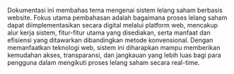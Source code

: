Dokumentasi ini membahas tema mengenai sistem lelang saham berbasis website. Fokus utama pembahasan adalah bagaimana proses lelang saham dapat diimplementasikan secara digital melalui platform web, mencakup alur kerja sistem, fitur-fitur utama yang disediakan, serta manfaat dan efisiensi yang ditawarkan dibandingkan metode konvensional. Dengan memanfaatkan teknologi web, sistem ini diharapkan mampu memberikan kemudahan akses, transparansi, dan jangkauan yang lebih luas bagi para pengguna dalam mengikuti proses lelang saham secara real-time.
